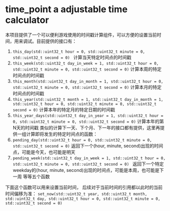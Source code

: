 # time_point a adjustable time calculator

本项目提供了一个可以便利游戏使用的时间戳计算组件，可以方便的设置当前时间，用来调试。目前提供的接口有：
1. `this_day(std::uint32_t hour = 0, std::uint32_t minute = 0, std::uint32_t second = 0) ` 计算当天特定时间点的时间戳
2. `this_week(std::uint32_t day_in_week = 1, std::uint32_t hour = 0, std::uint32_t minute = 0, std::uint32_t second = 0)` 计算本周的特定时间点的时间戳
3. `this_month(std::uint32_t day_in_month = 1, std::uint32_t hour = 0, std::uint32_t minute = 0, std::uint32_t second = 0)` 计算本月的特定时间点的时间戳
4. `this_year(std::uint32_t month = 1, std::uint32_t day_in_month = 1, std::uint32_t hour = 0, std::uint32_t minute = 0, std::uint32_t second = 0)` 计算本年的特定月的特定日期的时间戳
5. `this_year_days(std::uint32_t day_in_year = 1, std::uint32_t hour = 0, std::uint32_t minute = 0, std::uint32_t second = 0)` 计算本年的第N天的时间戳
类似的计算下一天、下个月、下一年的接口都有提供，这里再提供一组计算即将发生的特定时间点的函数：
1. `pending_day(std::uint32_t hour = 0, std::uint32_t minute = 0, std::uint32_t second = 0)` 返回下一个(hour, minute, second)出现的时间点，可能是今天，也可能是明天
2. `pending_week(std::uint32_t day_in_week = 1, std::uint32_t hour = 0, std::uint32_t minute = 0, std::uint32_t second = 0) ` 返回下一个特定weekday的(hour, minute, second)出现的时间点，可能是本周，也可能是下一周
等等五个函数


下面这个函数可以用来设置当前时间， 后续对于当前时间的引用都以此时的当前时间偏移为准：
`set_now(std::uint32_t year, std::uint32_t month, std::uint32_t day, std::uint32_t hour = 0, std::uint32_t minute = 0, std::uint32_t second = 0)`
